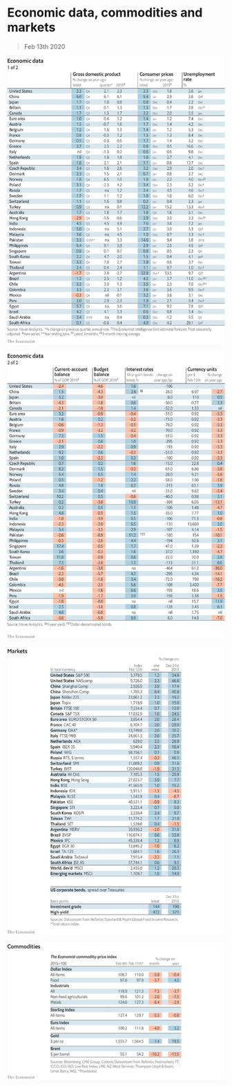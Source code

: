 # Economic data, commodities and markets

> Feb 13th 2020

![](./images/20200215_INT101.png)

![](./images/20200215_INT102.png)

![](./images/20200215_INT201.png)

![](./images/20200215_INT401.png)